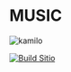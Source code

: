 # MUSIC

![kamilo](https://github.com/KAMBLACK66/music/assets/93850511/17fcfa85-4068-407c-981c-79ca16c58b96)

[![Build Sitio](https://github.com/KAMBLACK66/music/assets/93850511/40d06651-4d43-4df1-86b1-f6ce322769da)](https://kamblack66.github.io/music/)
